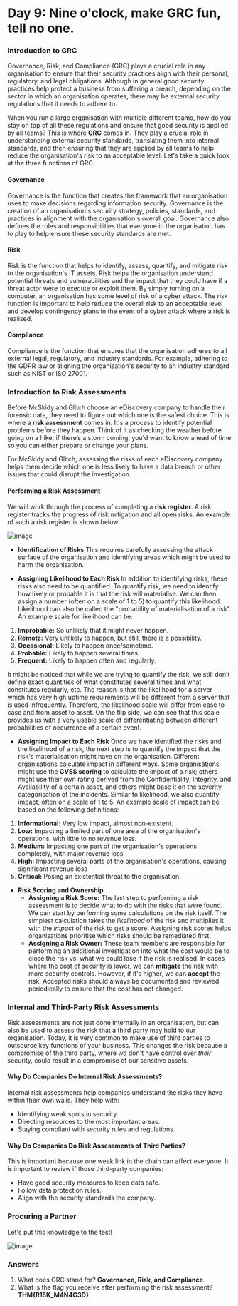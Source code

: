 # Day 9: Nine o'clock, make GRC fun, tell no one.

### Introduction to GRC
Governance, Risk, and Compliance (GRC) plays a crucial role in any organisation to ensure that their security practices align with their personal, regulatory, and legal obligations. Although in general good security practices help protect a business from suffering a breach, depending on the sector in which an organisation operates, there may be external security regulations that it needs to adhere to.

When you run a large organisation with multiple different teams, how do you stay on top of all these regulations and ensure that good security is applied by all teams? This is where **GRC** comes in. They play a crucial role in understanding external security standards, translating them into internal standards, and then ensuring that they are applied by all teams to help reduce the organisation's risk to an acceptable level. Let's take a quick look at the three functions of GRC.  

#### Governance
Governance is the function that creates the framework that an organisation uses to make decisions regarding information security. Governance is the creation of an organisation's security strategy, policies, standards, and practices in alignment with the organisation's overall goal. Governance also defines the roles and responsibilities that everyone in the organisation has to play to help ensure these security standards are met.  

#### Risk
Risk is the function that helps to identify, assess, quantify, and mitigate risk to the organisation's IT assets. Risk helps the organisation understand potential threats and vulnerabilities and the impact that they could have if a threat actor were to execute or exploit them. By simply turning on a computer, an organisation has some level of risk of a cyber attack. The risk function is important to help reduce the overall risk to an acceptable level and develop contingency plans in the event of a cyber attack where a risk is realised.  

#### Compliance
Compliance is the function that ensures that the organisation adheres to all external legal, regulatory, and industry standards. For example, adhering to the GDPR law or aligning the organisation's security to an industry standard such as NIST or ISO 27001.

### Introduction to Risk Assessments
Before McSkidy and Glitch choose an eDiscovery company to handle their forensic data, they need to figure out which one is the safest choice. This is where a **risk assessment** comes in. It's a process to identify potential problems before they happen. Think of it as checking the weather before going on a hike; if there’s a storm coming, you'd want to know ahead of time so you can either prepare or change your plans.

For McSkidy and Glitch, assessing the risks of each eDiscovery company helps them decide which one is less likely to have a data breach or other issues that could disrupt the investigation.

#### Performing a Risk Assessment
We will work through the process of completing a **risk register**. A risk register tracks the progress of risk mitigation and all open risks. An example of such a risk register is shown below:

![image](https://github.com/user-attachments/assets/e449b873-5e3a-456b-b161-a2183d722db4)

- **Identification of Risks**
  This requires carefully assessing the attack surface of the organisation and identifying areas which might be used to harm the organisation.

- ﻿**Assigning Likelihood to Each Risk**
  In addition to identifying risks, these risks also need to be quantified. To quantify risk, we need to identify how likely or probable it is that the risk will materialise. We can then assign a number (often on a scale of 1 to 5) to quantify this likelihood. Likelihood can also be called the "probability of materialisation of a risk". An example scale for likelihood can be:

1. **Improbable:** So unlikely that it might never happen.
2. **Remote:** Very unlikely to happen, but still, there is a possibility.
3. **Occasional:** Likely to happen once/sometime.
4. **Probable:** Likely to happen several times.
5. **Frequent:** Likely to happen often and regularly.

It might be noticed that while we are trying to quantify the risk, we still don't define exact quantities of what constitutes several times and what constitutes regularly, etc. The reason is that the likelihood for a server which has very high uptime requirements will be different from a server that is used infrequently. Therefore, the likelihood scale will differ from case to case and from asset to asset. On the flip side, we can see that this scale provides us with a very usable scale of differentiating between different probabilities of occurrence of a certain event.

- **Assigning Impact to Each Risk**
  Once we have identified the risks and the likelihood of a risk, the next step is to quantify the impact that the risk's materialisation might have on the organisation. Different organisations calculate impact in different ways. Some organisations might use the **CVSS scoring** to calculate the impact of a risk; others might use their own rating derived from the Confidentiality, Integrity, and Availability of a certain asset, and others might base it on the severity categorisation of the incidents. Similar to likelihood, we also quantify impact, often on a scale of 1 to 5. An example scale of impact can be based on the following definitions:

1. **Informational:** Very low impact, almost non-existent.
2. **Low:** Impacting a limited part of one area of the organisation's operations, with little to no revenue loss.
3. **Medium:** Impacting one part of the organisation's operations completely, with major revenue loss.
4. **High:** Impacting several parts of the organisation's operations, causing significant revenue loss
5. **Critical:** Posing an existential threat to the organisation.

- **Risk Scoring and Ownership**
	- **Assigning a Risk Score:** The last step to performing a risk assessment is to decide what to do with the risks that were found. We can start by performing some calculations on the risk itself. The simplest calculation takes the *likelihood* of the risk and multiplies it with the *impact* of the risk to get a score. Assigning risk scores helps organisations prioritise which risks should be remediated first.
	- **Assigning a Risk Owner:** These team members are responsible for performing an additional investigation into what the cost would be to close the risk vs. what we could lose if the risk is realised. In cases where the cost of security is lower, we can **mitigate** the risk with more security controls. However, if it's higher, we can **accept** the risk. Accepted risks should always be documented and reviewed periodically to ensure that the cost has not changed.

### Internal and Third-Party Risk Assessments
Risk assessments are not just done internally in an organisation, but can also be used to assess the risk that a third party may hold to our organisation. Today, it is very common to make use of third parties to outsource key functions of your business. This changes the risk because a compromise of the third party, where *we* don't have control over *their* security, could result in a compromise of our sensitive assets.

#### Why Do Companies Do Internal Risk Assessments?
Internal risk assessments help companies understand the risks they have within their own walls. They help with:
- Identifying weak spots in security.
- Directing resources to the most important areas.
- Staying compliant with security rules and regulations.

#### Why Do Companies Do Risk Assessments of Third Parties?
This is important because one weak link in the chain can affect everyone. It is important to review if those third-party companies:
- Have good security measures to keep data safe.
- Follow data protection rules.
- Align with the security standards the company.

### Procuring a Partner
Let's put this knowledge to the test!

![image](https://github.com/user-attachments/assets/12f4db42-9d71-49ed-b534-ae7eb0dae5b4)


### Answers
1. What does GRC stand for? **Governance, Risk, and Compliance**.
2. What is the flag you receive after performing the risk assessment? **THM{R15K_M4N4G3D}**.
